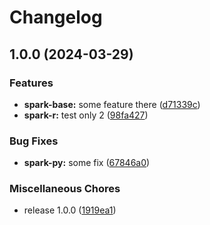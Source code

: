 # Changelog

## 1.0.0 (2024-03-29)


### Features

* **spark-base:** some feature there ([d71339c](https://github.com/idirze/spark-images/commit/d71339c086f33784a59eedb839abb62f5734f9d5))
* **spark-r:** test only 2 ([98fa427](https://github.com/idirze/spark-images/commit/98fa42713a2c13b952eb21834718741bef4ed24a))


### Bug Fixes

* **spark-py:** some fix ([67846a0](https://github.com/idirze/spark-images/commit/67846a0f6a101dd8c610466c4a4c64a4e6916932))


### Miscellaneous Chores

* release 1.0.0 ([1919ea1](https://github.com/idirze/spark-images/commit/1919ea1fc5159df8b7b785898d1c1d321f87daef))
